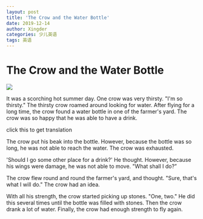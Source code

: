 ```yaml
---
layout: post
title: 'The Crow and the Water Bottle'
date: 2019-12-14
author: Xingder
categories: 少儿英语
tags: 英语
---
```


# The Crow and the Water Bottle

![](https://cn.bing.com/th?id=OIP.kBsoav2FXKPP7m4q2UBcXwHaGy&pid=Api&rs=1)

It was a scorching hot summer day. One crow was very thirsty. "I'm so thirsty." The thirsty crow roamed around looking for water. After flying for a long time, the crow found a water bottle in one of the farmer's yard. The crow was so happy that he was able to have a drink.
<div onclick="this.innerHTML='谢谢！'">click this to get translation</div>

The crow put his beak into the bottle. However, because the bottle was so long, he was not able to reach the water. The crow was exhausted.

'Should I go some other place for a drink?' He thought. However, because his wings were damage, he was not able to move. "What shall I do?”

The crow flew round and round the farmer's yard, and thought. "Sure, that's what I will do." The crow had an idea.

With all his strength, the crow started picking up stones. "One, two." He did this several times until the bottle was filled with stones. Then the crow drank a lot of water. Finally, the crow had enough strength to fly again.


